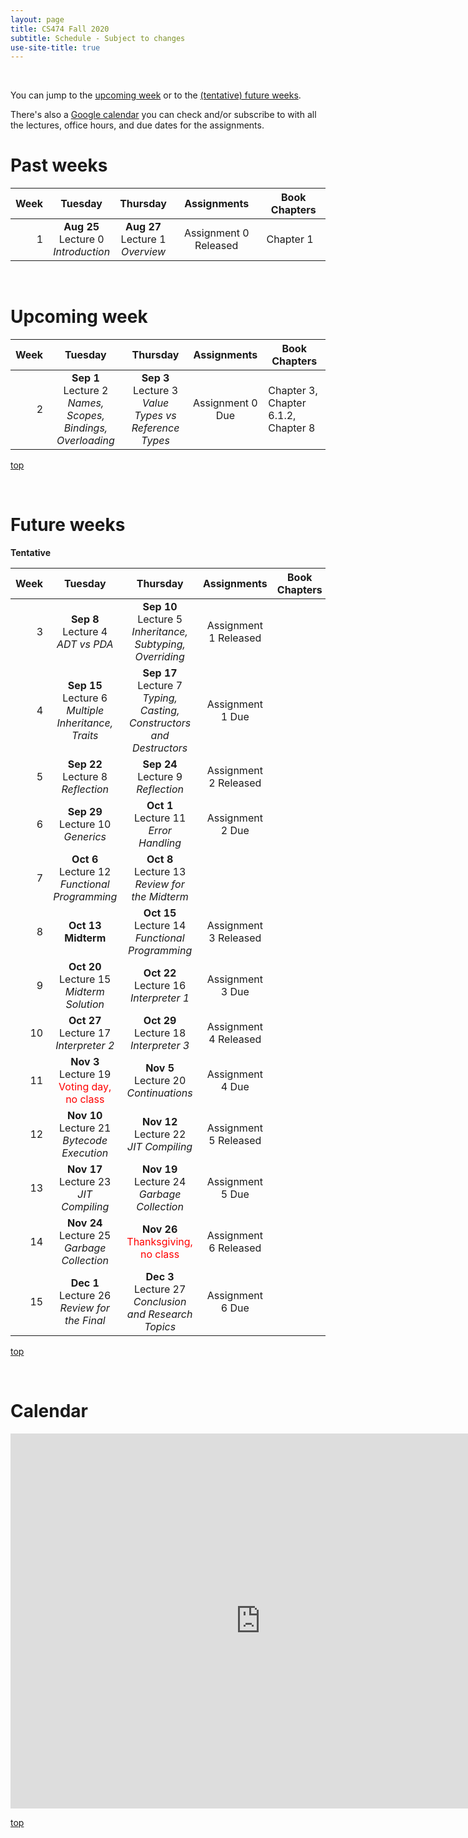 ```yaml
---
layout: page
title: CS474 Fall 2020
subtitle: Schedule - Subject to changes
use-site-title: true
---
```

<a name="top" /><br/>

You can jump to the [upcoming week](#upcoming) or to the [(tentative) future weeks](#future).

There's also a [Google calendar](#calendar) you can check and/or subscribe to with all the lectures, office hours, and due dates for the assignments.

# Past weeks

| Week |                                                        Tuesday                                                        |                                             Thursday                                             |      Assignments      | Book Chapters       |
|-----:|:---------------------------------------------------------------------------------------------------------------------:|:------------------------------------------------------------------------------------------------:|:---------------------:|---------------------|
|    1 | **Aug 25** <br/> Lecture 0 <br/> *Introduction* | **Aug 27** <br/> Lecture 1 <br/> *Overview* | Assignment 0 Released | Chapter 1 |



<a name="upcoming" /><br/>
# Upcoming week

| Week |                                                        Tuesday                                                        |                                             Thursday                                             |      Assignments      | Book Chapters       |
|-----:|:---------------------------------------------------------------------------------------------------------------------:|:------------------------------------------------------------------------------------------------:|:---------------------:|---------------------|
|    2 | **Sep 1**  <br/> Lecture 2  <br/> *Names, Scopes, Bindings, Overloading*              | **Sep 3**  <br/> Lecture 3  <br/> *Value Types vs Reference Types*                | Assignment 0 Due | Chapter 3, Chapter 6.1.2, Chapter 8 |

[top](#top)

<a name="future" /><br/>
# Future weeks
**Tentative**

| Week |                                                                  Tuesday                                                                  |                                                        Thursday                                                         |              Assignments               | Book Chapters            |
|-----:|:-----------------------------------------------------------------------------------------------------------------------------------------:|:-----------------------------------------------------------------------------------------------------------------------:|:--------------------------------------:|--------------------------|
|    3 | **Sep 8**  <br/> Lecture 4  <br/> *ADT vs PDA*                                        | **Sep 10** <br/> Lecture 5  <br/> *Inheritance, Subtyping, Overriding*            | Assignment 1 Released      | |
|    4 | **Sep 15** <br/> Lecture 6  <br/> *Multiple Inheritance, Traits*                      | **Sep 17** <br/> Lecture 7  <br/> *Typing, Casting, Constructors and Destructors* | Assignment 1 Due      | |
|    5 | **Sep 22** <br/> Lecture 8  <br/> *Reflection*                                        | **Sep 24** <br/> Lecture 9  <br/> *Reflection*                                    | Assignment 2 Released | |
|    6 | **Sep 29** <br/> Lecture 10 <br/> *Generics*                                          | **Oct 1**  <br/> Lecture 11 <br/> *Error Handling*                                | Assignment 2 Due      | |
|    7 | **Oct 6**  <br/> Lecture 12 <br/> *Functional Programming*                            | **Oct 8**  <br/> Lecture 13 <br/> *Review for the Midterm*                        |                       | |
|    8 | **Oct 13** <br/> **Midterm**                                                          | **Oct 15** <br/> Lecture 14 <br/> *Functional Programming*                        | Assignment 3 Released | |
|    9 | **Oct 20** <br/> Lecture 15 <br/> *Midterm Solution*                                  | **Oct 22** <br/> Lecture 16 <br/> *Interpreter 1*                                 | Assignment 3 Due      | |
|   10 | **Oct 27** <br/> Lecture 17 <br/> *Interpreter 2*                                     | **Oct 29** <br/> Lecture 18 <br/> *Interpreter 3*                                 | Assignment 4 Released | |
|   11 | **Nov 3**  <br/> Lecture 19 <br/> <span style="color:red">Voting day, no class</span> | **Nov 5**  <br/> Lecture 20 <br/> *Continuations*                                 | Assignment 4 Due      | |
|   12 | **Nov 10** <br/> Lecture 21 <br/> *Bytecode Execution*                                | **Nov 12** <br/> Lecture 22 <br/> *JIT Compiling*                                 | Assignment 5 Released | |
|   13 | **Nov 17** <br/> Lecture 23 <br/> *JIT Compiling*                                     | **Nov 19** <br/> Lecture 24 <br/> *Garbage Collection*                            | Assignment 5 Due      | |
|   14 | **Nov 24** <br/> Lecture 25 <br/> *Garbage Collection*                                | **Nov 26** <br/> <span style="color:red">Thanksgiving, no class</span>            | Assignment 6 Released | |
|   15 | **Dec 1**  <br/> Lecture 26 <br/> *Review for the Final*                              | **Dec 3**  <br/> Lecture 27 <br/> *Conclusion and Research Topics*                | Assignment 6 Due      | |


[top](#top)

<a name="calendar" /><br/>
# Calendar

<iframe src="https://calendar.google.com/calendar/embed?src=c_osoju7dcikvr170vo9cnkvuubc%40group.calendar.google.com&ctz=America%2FChicago" style="border: 0" width="800" height="600" frameborder="0" scrolling="no"></iframe>

[top](#top)
